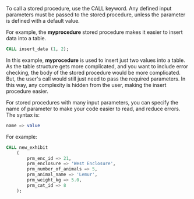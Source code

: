 To call a stored procedure, use the CALL keyword. Any defined input parameters must be passed to the stored procedure, unless the parameter is defined with a default value.

For example, the **myprocedure** stored procedure makes it easier to insert data into a table.

```sql
CALL insert_data (1, 2);
```

In this example, **myprocedure** is used to insert just two values into a table. As the table structure gets more complicated, and you want to include error checking, the body of the stored procedure would be more complicated. But, the user's call would still just need to pass the required parameters. In this way, any complexity is hidden from the user, making the insert procedure easier.

For stored procedures with many input parameters, you can specify the name of parameter to make your code easier to read, and reduce errors. The syntax is:

```sql
name => value
```

For example:

```sql
CALL new_exhibit
    (
        prm_enc_id => 21,
        prm_enclosure => 'West Enclosure',
        prm_number_of_animals => 5,
        prm_animal_name => 'Lemur',
        prm_weight_kg => 5.0,
        prm_cat_id => 8
    );
```
